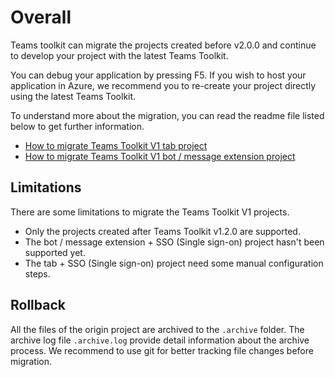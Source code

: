 # Overall
Teams toolkit can migrate the projects created before v2.0.0 and continue to develop your project with the latest Teams Toolkit.

You can debug your application by pressing F5. If you wish to host your application in Azure, we recommend you to re-create your project directly using the latest Teams Toolkit.

To understand more about the migration, you can read the readme file listed below to get further information.
- [How to migrate Teams Toolkit V1 tab project](./migrate-v1-tab.md)
- [How to migrate Teams Toolkit V1 bot / message extension project](./migrate-v1-bot.md)

## Limitations
There are some limitations to migrate the Teams Toolkit V1 projects.
- Only the projects created after Teams Toolkit v1.2.0 are supported.
- The bot / message extension + SSO (Single sign-on) project hasn't been supported yet.
- The tab + SSO (Single sign-on) project need some manual configuration steps.

## Rollback
All the files of the origin project are archived to the `.archive` folder. The archive log file `.archive.log` provide detail information about the archive process.
We recommend to use git for better tracking file changes before migration.



